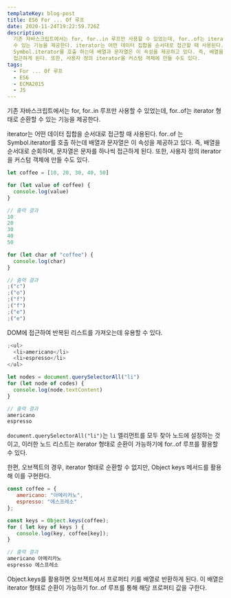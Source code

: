 ```yaml
---
templateKey: blog-post
title: ES6 For ... Of 루프
date: 2020-11-24T19:22:59.726Z
description:
  기존 자바스크립트에서는 for, for..in 루프만 사용할 수 있었는데, for..of는 iterator 형태로 순환할
  수 있는 기능을 제공한다. iterator는 어떤 데이터 집합을 순서대로 접근할 때 사용된다. for..of 는
  Symbol.iterator를 호출 하는데 배열과 문자열은 이 속성을 제공하고 있다. 즉, 배열을 순서대로 순회하며, 문자열은 문자를 하나씩
  접근하게 된다. 또한, 사용자 정의 iterator을 커스텀 객체에 만들 수도 있다.
tags:
  - For ... Of 루프
  - ES6
  - ECMA2015
  - JS
---
```


기존 자바스크립트에서는 for, for..in 루프만 사용할 수 있었는데, for..of는 iterator 형태로 순환할 수 있는 기능을 제공한다.

iterator는 어떤 데이터 집합을 순서대로 접근할 때 사용된다. for..of 는 Symbol.iterator를 호출 하는데 배열과 문자열은 이 속성을 제공하고 있다. 즉, 배열을 순서대로 순회하며, 문자열은 문자를 하나씩 접근하게 된다. 또한, 사용자 정의 iterator을 커스텀 객체에 만들 수도 있다.

```javascript
let coffee = [10, 20, 30, 40, 50]

for (let value of coffee) {
  console.log(value)
}

// 출력 결과
10
20
30
40
50
```

```javascript
for (let char of "coffee") {
  console.log(char)
}

// 출력 결과
;("c")
;("o")
;("f")
;("f")
;("e")
;("e")
```

DOM에 접근하여 반복된 리스트를 가져오는데 유용할 수 있다.

```javascript
;<ul>
  <li>americano</li>
  <li>espresso</li>
</ul>

let nodes = document.querySelectorAll("li")
for (let node of codes) {
  console.log(node.textContent)
}

// 출력 결과
americano
espresso
```

`document.querySelectorAll("li")`는 `li` 엘리먼트를 모두 찾아 노드에 설정하는 것이고, 이러한 노드 리스트는 iterator 형태로 순환이 가능하기에 for..of 루프를 활용할 수 있다.

한편, 오브젝트의 경우, iterator 형태로 순환할 수 없지만, Object keys 메서드를 활용해 이를 구현한다.

```javascript
const coffee = {
   americano: "아메리카노",
   espresso: "에스프레소"
};

const keys = Object.keys(coffee);
for ( let key of keys ) {
   console.log(key, coffee[key]);
}

// 출력 결과
americano 아메리카노
espresso 에스프레소
```

Object.keys를 활용하면 오브젝트에서 프로퍼티 키를 배열로 반환하게 된다. 이 배열은 iterator 형태로 순환이 가능하기 for..of 루프를 통해 해당 프로퍼티 값을 구한다.
